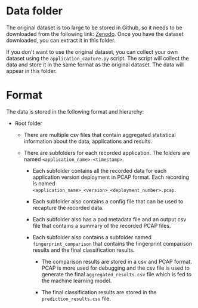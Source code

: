 # Data folder

The original dataset is too large to be stored in Github, so it needs to be downloaded from the following link: [Zenodo](https://doi.org/10.5281/zenodo.14338912). Once you have the dataset downloaded, you can extract it in this folder.

If you don't want to use the original dataset, you can collect your own dataset using the `application_capture.py` script. The script will collect the data and store it in the same format as the original dataset. The data will appear in this folder.

# Format

The data is stored in the following format and hierarchy:

- Root folder

  - There are multiple csv files that contain aggregated statistical information about the data, applications and results.

  - There are subfolders for each recorded application. The folders are named `<application_name>-<timestamp>`.

    - Each subfolder contains all the recorded data for each application version deployment in PCAP format. Each recording is named `<application_name>_<version>_<deployment_number>.pcap`.

    - Each subfolder also contains a config file that can be used to recapture the recorded data.

    - Each subfolder also has a pod metadata file and an output csv file that contains a summary of the recorded PCAP files.

    - Each subfolder also contains a subfolder named `fingerprint_comparison` that contains the fingerprint comparison results and the final classification results.

      - The comparison results are stored in a csv and PCAP format. PCAP is more used for debugging and the csv file is used to generate the final `aggregated_results.csv` file which is fed to the machine learning model.

      - The final classification results are stored in the `prediction_results.csv` file.
